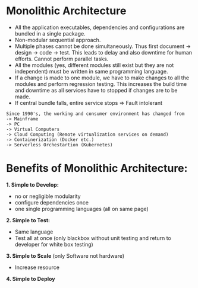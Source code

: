 # Monolithic Architecture 

* All the application executables, dependencies and configurations are bundled in a single package.
* Non-modular sequential approach.
* Multiple phases cannot be done simultaneously. Thus first document -> design -> code -> test.
This leads to delay and also downtime for human efforts.
Cannot perform parallel tasks.
* All the modules (yes, different modules still exist but they are not independent) must be written in same programming language.
* If a change is made to one module, we have to make changes to all the modules and perform regression testing.
This increases the build time and downtime as all services have to stopped if changes are to be made.
* If central bundle falls, entire service stops => Fault intolerant

```
Since 1990's, the working and consumer environment has changed from
-> Mainframe
-> PC
-> Virtual Computers
-> Cloud Computing (Remote virtualization services on demand)
-> Containerization (Docker etc.)
-> Serverless Orchestartion (Kubernetes)
```

# Benefits of Monolithic Architecture:

**1. Simple to Develop:**
* no or negligible modularity
* configure dependencies once
* one single programming languages (all on same page)

**2. Simple to Test:**
* Same language
* Test all at once (only blackbox without unit testing and return to developer for white box testing)

**3. Simple to Scale** (only Software not hardware)
* Increase resource

**4. Simple to Deploy**
